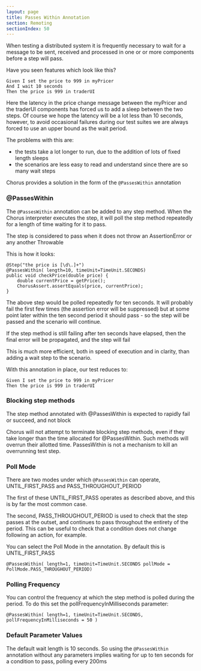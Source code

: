 ```yaml
---
layout: page
title: Passes Within Annotation
section: Remoting
sectionIndex: 50
---
```


When testing a distributed system it is frequently necessary to wait for a message to be sent, received and processed in one or or more components before a step will pass.

Have you seen features which look like this?

    Given I set the price to 999 in myPricer
    And I wait 10 seconds
    Then the price is 999 in traderUI

Here the latency in the price change message between the myPricer and the traderUI components has forced us to add a sleep between
the two steps. Of course we hope the latency will be a lot less than 10 seconds, however, to avoid occasional failures during
our test suites we are always forced to use an upper bound as the wait period.
                           
The problems with this are:

- the tests take a lot longer to run, due to the addition of lots of fixed length sleeps
- the scenarios are less easy to read and understand since there are so many wait steps

Chorus provides a solution in the form of the `@PassesWithin` annotation

### @PassesWithin

The `@PassesWithin` annotation can be added to any step method. 
When the Chorus interpreter executes the step, it will poll the step method repeatedly for a length of time waiting for it to pass.

The step is considered to pass when it does not throw an AssertionError or any another Throwable 

This is how it looks:

    @Step("the price is [\d\.]+")
    @PassesWithin( length=10, timeUnit=TimeUnit.SECONDS)
    public void checkPrice(double price) {
        double currentPrice = getPrice();
        ChorusAssert.assertEquals(price, currentPrice);
    }

The above step would be polled repeatedly for ten seconds. 
It will probably fail the first few times (the assertion error will be suppressed) but at some point later within the ten second period it should pass - 
so the step will be passed and the scenario will continue. 

If the step method is still failing after ten seconds have elapsed, then the final error will be propagated, and the step will fail

This is much more efficient, both in speed of execution and in clarity, than adding a wait step to the scenario.

With this annotation in place, our test reduces to:

    Given I set the price to 999 in myPricer
    Then the price is 999 in traderUI

### Blocking step methods
 
The step method annotated with @PassesWithin is expected to rapidly fail or succeed, and not block

Chorus will not attempt to terminate blocking step methods, even if they take longer than the time allocated for @PassesWithin.
Such methods will overrun their allotted time.
PassesWithin is not a mechanism to kill an overrunning test step.

### Poll Mode

There are two modes under which `@PassesWithin` can operate, UNTIL_FIRST_PASS and PASS_THROUGHOUT_PERIOD

The first of these UNTIL_FIRST_PASS operates as described above, and this is by far the most common case.

The second, PASS_THROUGHOUT_PERIOD is used to check that the step passes at the outset, and continues to pass throughout the entirety of the period.
This can be useful to check that a condition does not change following an action, for example.

You can select the Poll Mode in the annotation. By default this is UNTIL_FIRST_PASS

`@PassesWithin( length=1, timeUnit=TimeUnit.SECONDS pollMode = PollMode.PASS_THROUGHOUT_PERIOD)`
    
### Polling Frequency

You can control the frequency at which the step method is polled during the period. 
To do this set the pollFrequencyInMilliseconds parameter:

`@PassesWithin( length=1, timeUnit=TimeUnit.SECONDS, pollFrequencyInMilliseconds = 50 )`

### Default Parameter Values

The default wait length is 10 seconds. So using the `@PassesWithin` annotation without any parameters implies waiting for up to ten seconds for a condition to pass, polling every 200ms




